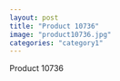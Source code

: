 ```yaml
---
layout: post
title: "Product 10736"
image: "product10736.jpg"
categories: "category1"
---
```

Product 10736
